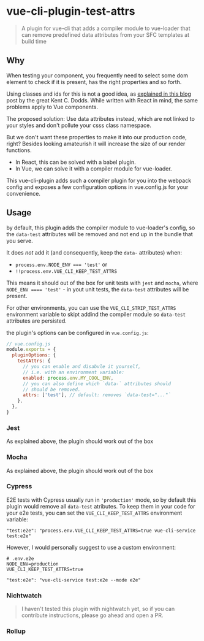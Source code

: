 # vue-cli-plugin-test-attrs

> A plugin for vue-cli that adds a compiler module to vue-loader
> that can remove predefined data attributes from your SFC templates at build time

## Why

When testing your component, you frequently need to select some dom element to check if it is present, has the right properties and so forth.

Using classes and ids for this is not a good idea, as [explained in this blog](https://blog.kentcdodds.com/making-your-ui-tests-resilient-to-change-d37a6ee37269) post by the great Kent C. Dodds. While written with React in mind, the same problems apply to Vue components.

The proposed solution: Use data attributes instead, which are not linked to your styles and don't pollute your csss class namespace.

But we don't want these properties to make it into our production code, right? Besides looking amateurish it will increase the size of our render functions.

- In React, this can be solved with a babel plugin.
- In Vue, we can solve it with a compiler module for vue-loader.

This vue-cli-plugin adds such a compiler plugin for you into the webpack config and exposes a few configuration options in vue.config.js for your convenience.

## Usage

by default, this plugin adds the compiler module to vue-loader's config, so the `data-test` attributes will be removed and not end up in the bundle that you serve.

It does _not_ add it (and consequently, keep the `data-` attributes) when:

- `process.env.NODE_ENV === 'test'` or
- `!!process.env.VUE_CLI_KEEP_TEST_ATTRS`

This means it should out of the box for unit tests with `jest` and `mocha`, where `NODE_ENV ==== 'test'` - in yout unit tests, the `data-test` attributes will be present.

For other environments, you can use the `VUE_CLI_STRIP_TEST_ATTRS` environment variable to skipt addind the compiler module so `data-test` attributes are persisted.

the plugin's options can be configured in `vue.config.js`:

```javascript
// vue.config.js
module.exports = {
  pluginOptions: {
    testAttrs: {
      // you can enable and disabvle it yourself,
      // i.e. with an environment variable:
      enabled: process.env.MY_COOL_ENV,
      // you can also define which `data-` attributes should
      // should be removed.
      attrs: ['test'], // default: removes `data-test="..."`
    },
  },
}
```

### Jest

As explained above, the plugin should work out of the box

### Mocha

As explained above, the plugin should work out of the box

### Cypress

E2E tests with Cypress usually run in `'production'` mode, so by default this plugin would remove all `data-test` atributes. To keep them in your code for your e2e tests, you can set the `VUE_CLI_KEEP_TEST_ATTRS` environment variable:

```
"test:e2e": "process.env.VUE_CLI_KEEP_TEST_ATTRS=true vue-cli-service test:e2e"
```

However, I would personally suggest to use a custom environment:

```
# .env.e2e
NODE_ENV=production
VUE_CLI_KEEP_TEST_ATTRS=true
```

```
"test:e2e": "vue-cli-service test:e2e --mode e2e"
```

### Nichtwatch

> I haven't tested this plugin with nightwatch yet, so if you can contribute instructions, please go ahead and open a PR.

### Rollup
